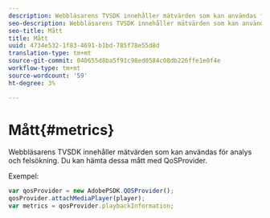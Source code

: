 ```yaml
---
description: Webbläsarens TVSDK innehåller mätvärden som kan användas för analys och felsökning. Du kan hämta dessa mått med QoSProvider.
seo-description: Webbläsarens TVSDK innehåller mätvärden som kan användas för analys och felsökning. Du kan hämta dessa mått med QoSProvider.
seo-title: Mått
title: Mått
uuid: 4734e532-1f83-4691-b1bd-785f78e55d8d
translation-type: tm+mt
source-git-commit: 040655d8ba5f91c98ed0584c08db226ffe1e0f4e
workflow-type: tm+mt
source-wordcount: '59'
ht-degree: 3%

---
```



# Mått{#metrics}

Webbläsarens TVSDK innehåller mätvärden som kan användas för analys och felsökning. Du kan hämta dessa mått med QoSProvider.

Exempel:

```js
var qosProvider = new AdobePSDK.QOSProvider(); 
qosProvider.attachMediaPlayer(player); 
var metrics = qosProvider.playbackInformation;
```

